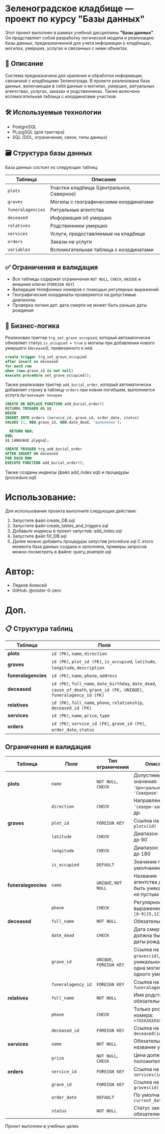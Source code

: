 # Зеленоградское кладбище — проект по курсу "Базы данных"

Этот проект выполнен в рамках учебной дисциплины **"Базы данных"**. Он представляет собой разработку логической модели и реализацию базы данных, предназначенной для учета информации о кладбищах, могилах, умерших, услугах и связанных с ними объектах.

## 📌 Описание

Система предназначена для хранения и обработки информации, связанной с кладбищами Зеленограда. В проекте реализована база данных, включающая в себя данные о могилах, умерших, ритуальных агентствах, услугах, заказах и родственниках. Также включена вспомогательная таблица с координатами участков.

## 🛠️ Используемые технологии

- PostgreSQL
- PL/pgSQL (для триггера)
- SQL (DDL, ограничения, связи, типы данных)

## 🗃️ Структура базы данных

База данных состоит из следующих таблиц:

| Таблица         | Описание                                 |
|------------------|--------------------------------------------|
| `plots`          | Участки кладбища (Центральное, Северное)   |
| `graves`         | Могилы с географическими координатами     |
| `funeralagencies`| Ритуальные агентства                      |
| `deceased`       | Информация об умерших                     |
| `relatives`      | Родственники умерших                      |
| `services`       | Услуги, предоставляемые на кладбище       |
| `orders`         | Заказы на услуги                         |
| `variables`      | Вспомогательная таблица с координатами    |

## ✅ Ограничения и валидация

- Все таблицы содержат ограничения `NOT NULL`, `CHECK`, `UNIQUE` и внешние ключи (`FOREIGN KEY`)
- Валидация телефонных номеров с помощью регулярных выражений
- Географические координаты проверяются на допустимые диапазоны
- Проверка логики дат: дата смерти не может быть раньше даты рождения

## 🔄 Бизнес-логика

Реализован триггер `trg_set_grave_occupied`, который автоматически обновляет статус `is_occupied = true` у могилы при добавлении нового умершего (`deceased`), привязанного к ней.

```sql
create trigger trg_set_grave_occupied
after insert on deceased	
for each row
when (new.grave_id is not null)
execute procedure set_grave_occupied();
```
Также реализован триггер `add_burial_order`, который автоматически добавляет строку в таблицу `orders` при новом погибшем, выполняется услуга `Организация похорон`

```sql
CREATE OR REPLACE FUNCTION add_burial_order()
RETURNS TRIGGER AS $$
BEGIN
INSERT INTO orders (service_id, grave_id, order_date, status)
VALUES (1, NEW.grave_id, NEW.date_dead, 'выполнено');

  RETURN NEW;
END;
$$ LANGUAGE plpgsql;

CREATE TRIGGER trg_add_burial_order
AFTER INSERT ON deceased
FOR EACH ROW
EXECUTE FUNCTION add_burial_order();
```
Также созданы индексы (файл add_index.sql) и процедуры (procedure.sql)

# Использование:

Для использования проекта выполните следующие действия:

1. Запустите файл create_DB.sql
2. Запустите файл create_tables_and_triggers.sql
3. Добавьте индексы в проект запустив: add_index.sql
4. Запустите файл fill_DB.sql
5. Далее можно добавить процедуры запустив procedure.sql
С этого момента база данных создана и заполнена, примеры запросов можно посмотреть в файле:
query_example.sql


# Автор:

- Лядков Алексей
- GitHub: @mister-0-zero

# Доп.

## 📋 Структура таблиц

| Таблица             | Поля                                                                                                                     |
| ------------------- | ------------------------------------------------------------------------------------------------------------------------ |
| **plots**           | `id (PK)`, `name`, `direction`                                                                                           |
| **graves**          | `id (PK)`, `plot_id (FK)`, `is_occupied`, `latitude`, `longitude`, `description`                                         |
| **funeralagencies** | `id (PK)`, `name`, `phone`, `address`                                                                                    |
| **deceased**        | `id (PK)`, `full_name`, `date_birthday`, `date_dead`, `cause_of_death`, `grave_id (FK, UNIQUE)`, `funeralagency_id (FK)` |
| **relatives**       | `id (PK)`, `full_name`, `phone`, `relationship`, `deceased_id (FK)`                                                      |
| **services**        | `id (PK)`, `name`, `price`, `type`                                                                                       |
| **orders**          | `id (PK)`, `service_id (FK)`, `grave_id (FK)`, `order_date`, `status`                                                    |

## Ограничения и валидация

| Таблица             | Поле               | Тип ограничения         | Описание                                                              |
| ------------------- | ------------------ | ----------------------- | --------------------------------------------------------------------- |
| **plots**           | `name`             | `NOT NULL`, `CHECK`     | Допустимые значения: `'Центральное'`, `'Северное'`                    |
|                     | `direction`        | `CHECK`                 | Направления: `'юг'`, `'северо-запад'` и др.                           |
| **graves**          | `plot_id`          | `FOREIGN KEY`           | Ссылка на `plots(id)`                                                 |
|                     | `latitude`         | `CHECK`                 | Диапазон: от -90 до 90                                                |
|                     | `longitude`        | `CHECK`                 | Диапазон: от -180 до 180                                              |
|                     | `is_occupied`      | `DEFAULT`               | Значение по умолчанию: `false`                                        |
| **funeralagencies** | `name`             | `UNIQUE`, `NOT NULL`    | Название агентства должно быть уникальным и не пустым                 |
|                     | `phone`            | `CHECK`                 | Регулярное выражение: `^\+?[0-9]{5,12}$`                              |
| **deceased**        | `full_name`        | `NOT NULL`              | Обязательное поле                                                     |
|                     | `date_dead`        | `CHECK`                 | Дата смерти должна быть после даты рождения                           |
|                     | `grave_id`         | `UNIQUE`, `FOREIGN KEY` | Ссылка на `graves(id)`, уникальность — одна могила на одного умершего |
|                     | `funeralagency_id` | `FOREIGN KEY`           | Ссылка на `funeralagencies(id)`                                       |
| **relatives**       | `full_name`        | `NOT NULL`              | Имя родственника обязательно                                          |
|                     | `phone`            | `CHECK`                 | Только российские номера: `+7XXXXXXXXXX`                              |
|                     | `deceased_id`      | `FOREIGN KEY`           | Ссылка на `deceased(id)`                                              |
| **services**        | `name`             | `NOT NULL`              | Обязательное название услуги                                          |
|                     | `price`            | `NOT NULL`, `CHECK`     | Цена должна быть положительной                                        |
| **orders**          | `service_id`       | `FOREIGN KEY`           | Ссылка на `services(id)`                                              |
|                     | `grave_id`         | `FOREIGN KEY`           | Ссылка на `graves(id)`                                                |
|                     | `order_date`       | `DEFAULT`               | По умолчанию: `current_date`                                          |
|                     | `status`           | `NOT NULL`              | Статус заказа обязателен                                              |


Проект выполнен в учебных целях